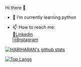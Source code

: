 Hi there 👋

- 🌱 I’m currently learning python

- 📫 How to reach me:<br>
   :briefcase:[Linkedin](https://www.linkedin.com/in/hariharan-panda-b26a72181/)<br>
  :id:[Instagram](https://www.instagram.com/hariharan_panda/)
    

[![HARIHARAN's github stats](https://github-readme-stats.vercel.app/api?username=Abzariyon&count_private=true&show_icons=true&theme=radical&hide_rank=false)](https://github.com/Abzariyon/github-readme-stats) <br>

[![Top Langs](https://github-readme-stats.vercel.app/api/top-langs/?username=Abzariyon&layout=compact)](https://github.com/Abzariyon/github-readme-stats)
